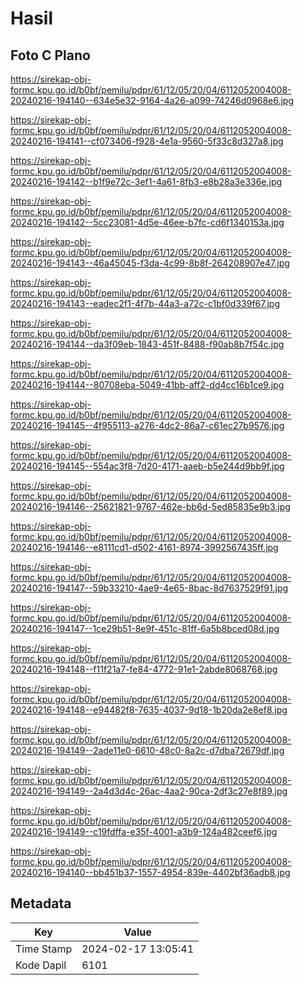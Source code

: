 # Hasil

## Foto C Plano

https://sirekap-obj-formc.kpu.go.id/b0bf/pemilu/pdpr/61/12/05/20/04/6112052004008-20240216-194140--634e5e32-9164-4a26-a099-74246d0968e6.jpg

https://sirekap-obj-formc.kpu.go.id/b0bf/pemilu/pdpr/61/12/05/20/04/6112052004008-20240216-194141--cf073406-f928-4e1a-9560-5f33c8d327a8.jpg

https://sirekap-obj-formc.kpu.go.id/b0bf/pemilu/pdpr/61/12/05/20/04/6112052004008-20240216-194142--b1f9e72c-3ef1-4a61-8fb3-e8b28a3e336e.jpg

https://sirekap-obj-formc.kpu.go.id/b0bf/pemilu/pdpr/61/12/05/20/04/6112052004008-20240216-194142--5cc23081-4d5e-46ee-b7fc-cd6f1340153a.jpg

https://sirekap-obj-formc.kpu.go.id/b0bf/pemilu/pdpr/61/12/05/20/04/6112052004008-20240216-194143--46a45045-f3da-4c99-8b8f-264208907e47.jpg

https://sirekap-obj-formc.kpu.go.id/b0bf/pemilu/pdpr/61/12/05/20/04/6112052004008-20240216-194143--eadec2f1-4f7b-44a3-a72c-c1bf0d339f67.jpg

https://sirekap-obj-formc.kpu.go.id/b0bf/pemilu/pdpr/61/12/05/20/04/6112052004008-20240216-194144--da3f09eb-1843-451f-8488-f90ab8b7f54c.jpg

https://sirekap-obj-formc.kpu.go.id/b0bf/pemilu/pdpr/61/12/05/20/04/6112052004008-20240216-194144--80708eba-5049-41bb-aff2-dd4cc16b1ce9.jpg

https://sirekap-obj-formc.kpu.go.id/b0bf/pemilu/pdpr/61/12/05/20/04/6112052004008-20240216-194145--4f955113-a276-4dc2-86a7-c61ec27b9576.jpg

https://sirekap-obj-formc.kpu.go.id/b0bf/pemilu/pdpr/61/12/05/20/04/6112052004008-20240216-194145--554ac3f8-7d20-4171-aaeb-b5e244d9bb9f.jpg

https://sirekap-obj-formc.kpu.go.id/b0bf/pemilu/pdpr/61/12/05/20/04/6112052004008-20240216-194146--25621821-9767-462e-bb6d-5ed85835e9b3.jpg

https://sirekap-obj-formc.kpu.go.id/b0bf/pemilu/pdpr/61/12/05/20/04/6112052004008-20240216-194146--e8111cd1-d502-4161-8974-3992567435ff.jpg

https://sirekap-obj-formc.kpu.go.id/b0bf/pemilu/pdpr/61/12/05/20/04/6112052004008-20240216-194147--59b33210-4ae9-4e65-8bac-8d7637529f91.jpg

https://sirekap-obj-formc.kpu.go.id/b0bf/pemilu/pdpr/61/12/05/20/04/6112052004008-20240216-194147--1ce29b51-8e9f-451c-81ff-6a5b8bced08d.jpg

https://sirekap-obj-formc.kpu.go.id/b0bf/pemilu/pdpr/61/12/05/20/04/6112052004008-20240216-194148--f11f21a7-fe84-4772-91e1-2abde8068768.jpg

https://sirekap-obj-formc.kpu.go.id/b0bf/pemilu/pdpr/61/12/05/20/04/6112052004008-20240216-194148--e94482f8-7635-4037-9d18-1b20da2e8ef8.jpg

https://sirekap-obj-formc.kpu.go.id/b0bf/pemilu/pdpr/61/12/05/20/04/6112052004008-20240216-194149--2ade11e0-6610-48c0-8a2c-d7dba72679df.jpg

https://sirekap-obj-formc.kpu.go.id/b0bf/pemilu/pdpr/61/12/05/20/04/6112052004008-20240216-194149--2a4d3d4c-26ac-4aa2-90ca-2df3c27e8f89.jpg

https://sirekap-obj-formc.kpu.go.id/b0bf/pemilu/pdpr/61/12/05/20/04/6112052004008-20240216-194149--c19fdffa-e35f-4001-a3b9-124a482ceef6.jpg

https://sirekap-obj-formc.kpu.go.id/b0bf/pemilu/pdpr/61/12/05/20/04/6112052004008-20240216-194140--bb451b37-1557-4954-839e-4402bf36adb8.jpg


## Metadata

| Key        | Value               |
| ---------- | ------------------- |
| Time Stamp | 2024-02-17 13:05:41 |
| Kode Dapil | 6101                |



